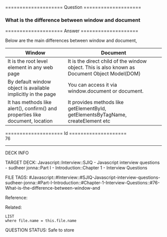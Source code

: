 ==================== Question ====================  

### What is the difference between window and document  

==================== Answer ====================  

Below are the main differences between window and document,

| Window                                                                        | Document                                                                                      |
| ----------------------------------------------------------------------------- | --------------------------------------------------------------------------------------------- |
| It is the root level element in any web page                                  | It is the direct child of the window object. This is also known as Document Object Model(DOM) |
| By default window object is available implicitly in the page                  | You can access it via window.document or document.                                            |
| It has methods like alert(), confirm() and properties like document, location | It provides methods like getElementById, getElementsByTagName, createElement etc              |

==================== Id ====================  
76
<!--ID: 1707879886011-->

---

DECK INFO

TARGET DECK: Javascript::Interview::SJIQ - Javascript interview questions - sudheer jonna::Part I - Introduction::Chapter 1 - Interview Questions

FILE TAGS: #Javascript::#Interview::#SJIQ-Javascript-interview-questions-sudheer-jonna::#Part-I-Introduction::#Chapter-1-Interview-Questions::#76-What-is-the-difference-between-window-and

Reference:

Related:

```dataview
LIST
where file.name = this.file.name
```
QUESTION STATUS: Safe to store
